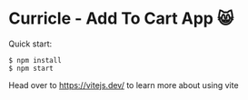 # Curricle - Add To Cart App 😸

Quick start:

```
$ npm install
$ npm start
````

Head over to https://vitejs.dev/ to learn more about using vite
